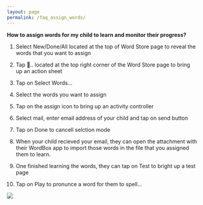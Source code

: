 ```yaml
---
layout: page
permalink: /faq_assign_words/
---
```

**How to assign words for my child to learn and monitor their progress?**
1. Select New/Done/All located at the top of Word Store page to reveal the words that you want to assign
1. Tap 􀈂.. located at the top right corner of the Word Store page to bring up an action sheet
1. Tap on Select Words...
1. Select the words you want to assign
1. Tap on the assign icon to bring up an activity controller
1. Select mail, enter email address of your child and tap on send button
1. Tap on Done to cancell selction mode

1. When your child recieved your email, they can open the attachment with their WordBox app to import those words in the file that you assigned them to learn.
1. One finished learning the words, they can tap on Test to bright up a test page
1. Tap on Play to pronunce a word for them to spell...
<img src="https://wordboxbyung.github.io/images/takeatest.png"/>
